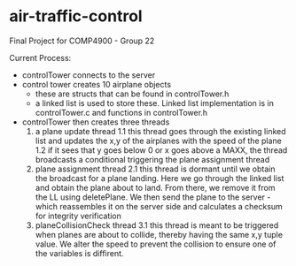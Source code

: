 # air-traffic-control
Final Project for COMP4900 - Group 22


Current Process:

- controlTower connects to the server
- control tower creates 10 airplane objects
  - these are structs that can be found in controlTower.h
  - a linked list is used to store these. Linked list implementation is in controlTower.c and functions in controlTower.h
- controlTower then creates three threads
  1. a plane update thread
      1.1 this thread goes through the existing linked list and updates the x,y of the airplanes with the speed of the plane
      1.2 if it sees that y goes below 0 or x goes above a MAXX, the thread broadcasts a conditional triggering the plane assignment thread
  2. plane assignment thread
      2.1 this thread is dormant until we obtain the broadcast for a plane landing. Here we go through the linked list and obtain the plane about to land. From there, we remove it from the LL using deletePlane. We then send the plane to the server - which reassembles it on the server side and calculates a checksum for integrity verification
  3. planeCollisionCheck thread
    3.1 this thread is meant to be triggered when planes are about to collide, thereby having the same x,y tuple value. We alter the speed to prevent the collision to ensure one of the variables is diffirent. 
    
    


